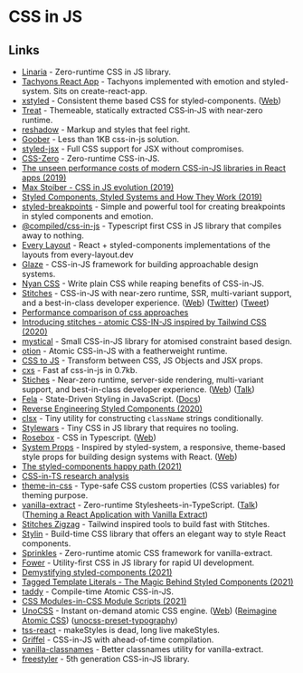 # CSS in JS

## Links

- [Linaria](https://github.com/callstack/linaria) - Zero-runtime CSS in JS library.
- [Tachyons React App](https://github.com/tachyons-css/tachyons-styled-react) - Tachyons implemented with emotion and styled-system. Sits on create-react-app.
- [xstyled](https://github.com/smooth-code/xstyled) - Consistent theme based CSS for styled-components. ([Web](https://xstyled.dev/))
- [Treat](https://github.com/seek-oss/treat) - Themeable, statically extracted CSS‑in‑JS with near‑zero runtime.
- [reshadow](https://github.com/lttb/reshadow) - Markup and styles that feel right.
- [Goober](https://github.com/cristianbote/goober) - Less than 1KB css-in-js solution.
- [styled-jsx](https://github.com/vercel/styled-jsx) - Full CSS support for JSX without compromises.
- [CSS-Zero](https://github.com/CraigCav/css-zero) - Zero-runtime CSS-in-JS.
- [The unseen performance costs of modern CSS-in-JS libraries in React apps (2019)](https://calendar.perfplanet.com/2019/the-unseen-performance-costs-of-css-in-js-in-react-apps/)
- [Max Stoiber - CSS in JS evolution (2019)](https://www.youtube.com/watch?v=75kmPj_iUOA)
- [Styled Components, Styled Systems and How They Work (2019)](https://rangle.io/blog/styled-components-styled-systems-and-how-they-work/)
- [styled-breakpoints](https://github.com/mg901/styled-breakpoints) - Simple and powerful tool for creating breakpoints in styled components and emotion.
- [@compiled/css-in-js](https://github.com/atlassian-labs/compiled-css-in-js) - Typescript first CSS in JS library that compiles away to nothing.
- [Every Layout](https://github.com/danscan/react-every-layout) - React + styled-components implementations of the layouts from every-layout.dev
- [Glaze](https://github.com/kripod/glaze) - CSS-in-JS framework for building approachable design systems.
- [Nyan CSS](https://github.com/nyancss/nyancss) - Write plain CSS while reaping benefits of CSS-in-JS.
- [Stitches](https://github.com/modulz/stitches) - CSS-in-JS with near-zero runtime, SSR, multi-variant support, and a best-in-class developer experience. ([Web](https://stitches.dev/)) ([Twitter](https://twitter.com/stitchesjs)) ([Tweet](https://twitter.com/chriscoyier/status/1448667998500409348))
- [Performance comparison of css approaches](https://github.com/jantimon/css-framework-performance)
- [Introducing stitches - atomic CSS-IN-JS inspired by Tailwind CSS (2020)](https://www.youtube.com/watch?v=uCiWfQMUUEw)
- [mystical](https://github.com/dburles/mystical) - Small CSS-in-JS library for atomised constraint based design.
- [otion](https://github.com/kripod/otion) - Atomic CSS-in-JS with a featherweight runtime.
- [CSS to JS](https://github.com/SaraVieira/css-to-js) - Transform between CSS, JS Objects and JSX props.
- [cxs](https://github.com/cxs-css/cxs) - Fast af css-in-js in 0.7kb.
- [Stiches](https://github.com/modulz/stitches) - Near-zero runtime, server-side rendering, multi-variant support, and best-in-class developer experience. ([Web](https://stitches.dev/)) ([Talk](https://www.youtube.com/watch?v=S_N6At_5BJM))
- [Fela](https://github.com/robinweser/fela) - State-Driven Styling in JavaScript. ([Docs](https://github.com/robinweser/fela))
- [Reverse Engineering Styled Components (2020)](https://makersden.io/blog/reverse-engineering-styled-components)
- [clsx](https://github.com/lukeed/clsx) - Tiny utility for constructing `className` strings conditionally.
- [Stylewars](https://github.com/sunesimonsen/stylewars) - Tiny CSS in JS library that requires no tooling.
- [Rosebox](https://github.com/rosebox/rosebox) - CSS in Typescript. ([Web](https://www.rosebox.dev/))
- [System Props](https://github.com/roginfarrer/system-props) - Inspired by styled-system, a responsive, theme-based style props for building design systems with React. ([Web](https://system-props.com/))
- [The styled-components happy path (2021)](https://www.joshwcomeau.com/css/styled-components/)
- [CSS-in-TS research analysis](https://github.com/andreipfeiffer/css-in-js)
- [theme-in-css](https://github.com/pveyes/theme-in-css) - Type-safe CSS custom properties (CSS variables) for theming purpose.
- [vanilla-extract](https://github.com/seek-oss/vanilla-extract) - Zero-runtime Stylesheets-in-TypeScript. ([Talk](https://www.youtube.com/watch?v=23VqED_kO2Q)) ([Theming a React Application with Vanilla Extract](https://formidable.com/blog/2021/vanilla-extract/))
- [Stitches Zigzag](https://github.com/garand/stitches-zigzag) - Tailwind inspired tools to build fast with Stitches.
- [Stylin](https://github.com/sultan99/stylin) - Build-time CSS library that offers an elegant way to style React components.
- [Sprinkles](https://github.com/seek-oss/vanilla-extract/tree/master/packages/sprinkles) - Zero-runtime atomic CSS framework for vanilla-extract.
- [Fower](https://github.com/forsigner/fower) - Utility-first CSS in JS library for rapid UI development.
- [Demystifying styled-components (2021)](https://www.joshwcomeau.com/react/demystifying-styled-components/)
- [Tagged Template Literals - The Magic Behind Styled Components (2021)](https://dev.to/dekel/tagged-template-literals-the-magic-behind-styled-components-2f2c)
- [taddy](https://github.com/lttb/taddy) - Compile-time Atomic CSS-in-JS.
- [CSS Modules-in-CSS Module Scripts (2021)](https://daverupert.com/2021/08/css-modules-in-css-modules/)
- [UnoCSS](https://github.com/antfu/unocss) - Instant on-demand atomic CSS engine. ([Web](https://unocss.antfu.me/)) ([Reimagine Atomic CSS](https://antfu.me/posts/reimagine-atomic-css)) ([unocss-preset-typography](https://github.com/ydcjeff/unocss-preset-typography))
- [tss-react](https://github.com/garronej/tss-react) - makeStyles is dead, long live makeStyles.
- [Griffel](https://github.com/microsoft/griffel) - CSS-in-JS with ahead-of-time compilation.
- [vanilla-classnames](https://github.com/Amareis/vanilla-classnames) - Better classnames utility for vanilla-extract.
- [freestyler](https://github.com/streamich/freestyler) - 5th generation CSS-in-JS library.
